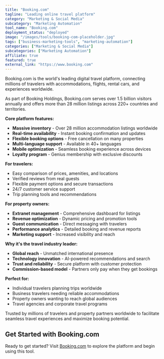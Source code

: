 ```yaml
---
title: "Booking.com"
tagline: "Leading online travel platform"
category: "Marketing & Social Media"
subcategory: "Marketing Automation"
tool_name: "Booking.com"
deployment_status: "deployed"
image: "/images/tools/booking-com-placeholder.jpg"
tags: ["business-marketing-tools", "marketing-automation"]
categories: ["Marketing & Social Media"]
subcategories: ["Marketing Automation"]
affiliate: true
featured: true
external_link: "https://www.booking.com"
---
```

Booking.com is the world's leading digital travel platform, connecting millions of travelers with accommodations, flights, rental cars, and experiences worldwide.

As part of Booking Holdings, Booking.com serves over 1.5 billion visitors annually and offers more than 28 million listings across 220+ countries and territories.

**Core platform features:**
- **Massive inventory** - Over 28 million accommodation listings worldwide
- **Real-time availability** - Instant booking confirmation and updates
- **Flexible booking options** - Free cancellation on many properties
- **Multi-language support** - Available in 40+ languages
- **Mobile optimization** - Seamless booking experience across devices
- **Loyalty program** - Genius membership with exclusive discounts

**For travelers:**
- Easy comparison of prices, amenities, and locations
- Verified reviews from real guests
- Flexible payment options and secure transactions
- 24/7 customer service support
- Trip planning tools and recommendations

**For property owners:**
- **Extranet management** - Comprehensive dashboard for listings
- **Revenue optimization** - Dynamic pricing and promotion tools
- **Guest communication** - Direct messaging with travelers
- **Performance analytics** - Detailed booking and revenue reports
- **Marketing support** - Increased visibility and reach

**Why it's the travel industry leader:**
- **Global reach** - Unmatched international presence
- **Technology innovation** - AI-powered recommendations and search
- **Trust and reliability** - Secure platform with customer protection
- **Commission-based model** - Partners only pay when they get bookings

**Perfect for:**
- Individual travelers planning trips worldwide
- Business travelers needing reliable accommodations
- Property owners wanting to reach global audiences
- Travel agencies and corporate travel programs

Trusted by millions of travelers and property partners worldwide to facilitate seamless travel experiences and maximize booking potential.

## Get Started with Booking.com

Ready to get started? Visit [Booking.com](https://www.booking.com) to explore the platform and begin using this tool.